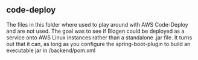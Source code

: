 ## code-deploy
The files in this folder where used to play around with AWS Code-Deploy and are not used. The goal was to see if Blogen
could be deployed as a service onto AWS Linux instances rather than a standalone .jar file. It turns out that it can,
as long as you configure the spring-boot-plugin to build an executable jar in /backend/pom.xml
